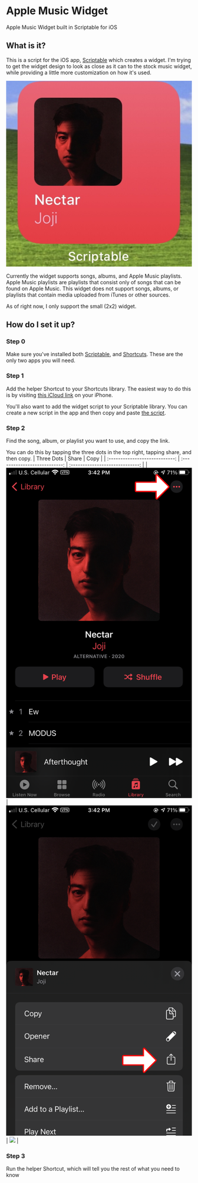 # Apple Music Widget
Apple Music Widget built in Scriptable for iOS
## What is it?
This is a script for the iOS app, [Scriptable](https://apps.apple.com/us/app/scriptable/id1405459188) which creates a widget. I'm trying to get the widget design to look as close as it can to the stock music widget, while providing a little more customization on how it's used.

![](readme/widget_example.jpg)

Currently the widget supports songs, albums, and Apple Music playlists. Apple Music playlists are playlists that consist only of songs that can be found on Apple Music. This widget does not support songs, albums, or playlists that contain media uploaded from iTunes or other sources.

As of right now, I only support the small (2x2) widget.
## How do I set it up?
### Step 0
Make sure you've installed both [Scriptable](https://apps.apple.com/us/app/scriptable/id1405459188), and [Shortcuts](https://apps.apple.com/us/app/shortcuts/id915249334). These are the only two apps you will need.
### Step 1
Add the helper Shortcut to your Shortcuts library. The easiest way to do this is by visiting [this iCloud link](https://www.icloud.com/shortcuts/b09317d3d98743bebd8f99e811b22fd8) on your iPhone.

You'll also want to add the widget script to your Scriptable library. You can create a new script in the app and then copy and paste [the script](https://raw.githubusercontent.com/heyitzspencer/scriptable-apple-music-widget/main/Apple%20Music%20Widget.js).
### Step 2
Find the song, album, or playlist you want to use, and copy the link.

You can do this by tapping the three dots in the top right, tapping share, and then copy.
| Three Dots                     | Share                         | Copy                            |
| :----------------------------: | :---------------------------: | :-----------------------------: |
|  ![](readme/copy_step_one.png) | ![](readme/copy_step_two.png) | ![](readme/copy_step_three.png) |
### Step 3
Run the helper Shortcut, which will tell you the rest of what you need to know
